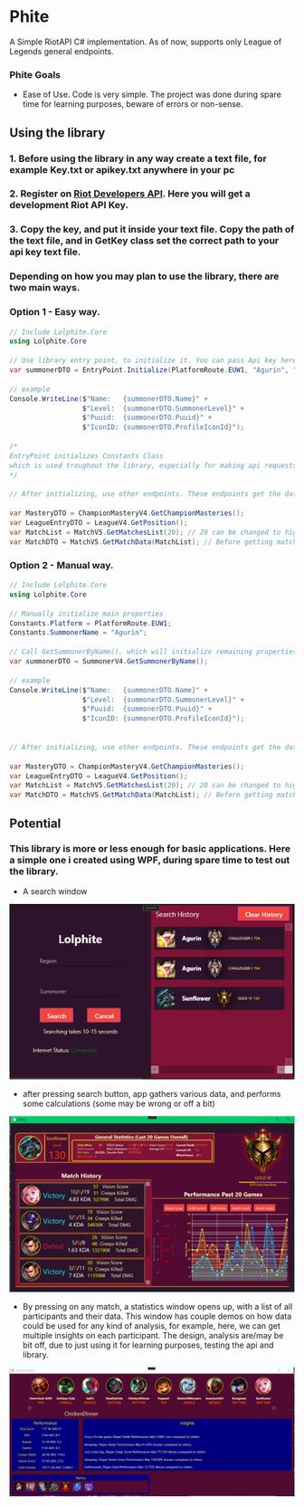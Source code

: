 # Phite
A Simple RiotAPI C# implementation. As of now, supports only League of Legends general endpoints.

### Phite Goals
- Ease of Use. Code is very simple. The project was done during spare time for learning purposes, beware of errors or non-sense.


## Using the library 
### 1. Before using the library in any way create a text file, for example Key.txt or apikey.txt anywhere in your pc
### 2. Register on **[Riot Developers API](https://developer.riotgames.com/)**. Here you will get a development Riot API Key.
### 3. Copy the key, and put it inside your text file. Copy the path of the text file, and in GetKey class set the correct path to your api key text file.


### Depending on how you may plan to use the library, there are two main ways.
### Option 1 - Easy way.
~~~C#
// Include Lolphite.Core
using Lolphite.Core

// Use library entry point, to initialize it. You can pass Api key here directly, or set it manually in GetKey Class. Latter is recommended.
var summonerDTO = EntryPoint.Initialize(PlatformRoute.EUW1, "Agurin", "RGAPI-12345678-1234-1234-1234-1234567891012");

// example
Console.WriteLine($"Name:   {summonerDTO.Name}" +
                  $"Level:  {summonerDTO.SummonerLevel}" +
                  $"Puuid:  {summonerDTO.Puuid}" +
                  $"IconID: {summonerDTO.ProfileIconId}");

/* 
EntryPoint initializes Constants Class 
which is used troughout the library, especially for making api requests
*/

// After initializing, use other endpoints. These endpoints get the data of summoner defined in summonerDTO earlier.

var MasteryDTO = ChampionMasteryV4.GetChampionMasteries();
var LeagueEntryDTO = LeagueV4.GetPosition();
var MatchList = MatchV5.GetMatchesList(20); // 20 can be changed to higher or lower
var MatchDTO = MatchV5.GetMatchData(MatchList); // Before getting match data, make request to get Match List
~~~

### Option 2 - Manual way.
~~~C#
// Include Lolphite.Core
using Lolphite.Core

// Manually initialize main properties
Constants.Platform = PlatformRoute.EUW1;
Constants.SummonerName = "Agurin";

// Call GetSummonerByName(), which will initialize remaining properties in Constants Class
var summonerDTO = SummonerV4.GetSummonerByName();

// example
Console.WriteLine($"Name:   {summonerDTO.Name}" +
                  $"Level:  {summonerDTO.SummonerLevel}" +
                  $"Puuid:  {summonerDTO.Puuid}" +
                  $"IconID: {summonerDTO.ProfileIconId}");


// After initializing, use other endpoints. These endpoints get the data of summoner defined in summonerDTO earlier.

var MasteryDTO = ChampionMasteryV4.GetChampionMasteries();
var LeagueEntryDTO = LeagueV4.GetPosition();
var MatchList = MatchV5.GetMatchesList(20); // 20 can be changed to higher or lower
var MatchDTO = MatchV5.GetMatchData(MatchList); // Before getting match data, make request to get Match List
~~~


## Potential
### This library is more or less enough for basic applications. Here a simple one i created using WPF, during spare time to test out the library.

- A search window

![Search](/Tests/demo/logindemo.png)

- after pressing search button, app gathers various data, and performs some calculations (some may be wrong or off a bit)

![Search](/Tests/demo/ProfileDemo.png)

- By pressing on any match, a statistics window opens up, with a list of all participants and their data. This window has couple demos on how data could be used for
  any kind of analysis, for example, here, we can get multiple insights on each participant. The design, analysis are/may be bit off, due to just using it for learning purposes, testing the api and library.

![Search](/Tests/demo/statsdemo.png)



